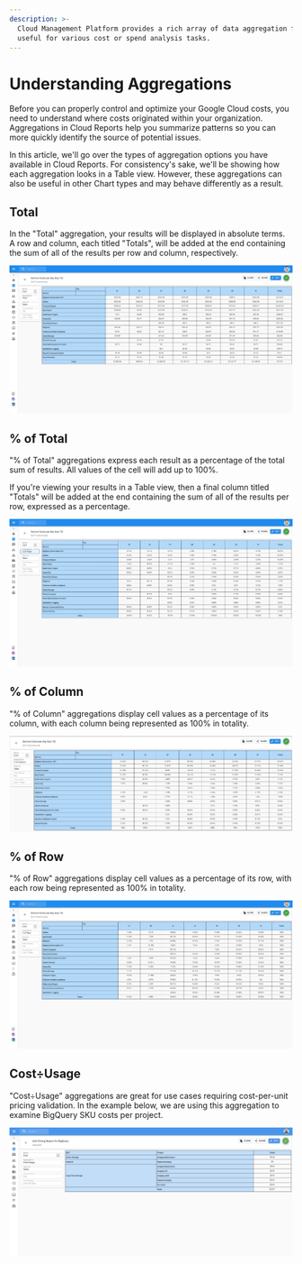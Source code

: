 ```yaml
---
description: >-
  Cloud Management Platform provides a rich array of data aggregation functions,
  useful for various cost or spend analysis tasks.
---
```


# Understanding Aggregations

Before you can properly control and optimize your Google Cloud costs, you need to understand where costs originated within your organization. Aggregations in Cloud Reports help you summarize patterns so you can more quickly identify the source of potential issues.

In this article, we'll go over the types of aggregation options you have available in Cloud Reports. For consistency's sake, we'll be showing how each aggregation looks in a Table view. However, these aggregations can also be useful in other Chart types and may behave differently as a result.

## Total

In the "Total" aggregation, your results will be displayed in absolute terms. A row and column, each titled "Totals", will be added at the end containing the sum of all of the results per row and column, respectively.

![A screenshot showing a _Total_ aggregation report](../.gitbook/assets/cloudreports_totals.jpg)

## % of Total

"% of Total" aggregations express each result as a percentage of the total sum of results. All values of the cell will add up to 100%.

If you're viewing your results in a Table view, then a final column titled "Totals" will be added at the end containing the sum of all of the results per row, expressed as a percentage.

![A screenshot showing a _% of Total_ aggregation report](../.gitbook/assets/pct-of-total-report.jpg)

## % of Column

"% of Column" aggregations display cell values as a percentage of its column, with each column being represented as 100% in totality.

![A screenshot showing a _& of Column_ aggregation report](../.gitbook/assets/pct-of-column-report.jpg)

## % of Row

"% of Row" aggregations display cell values as a percentage of its row, with each row being represented as 100% in totality.

![A screenshot showing a _% of Row_ aggregation report](../.gitbook/assets/pct-of-row-report.jpg)

## Cost÷Usage

"Cost÷Usage" aggregations are great for use cases requiring cost-per-unit pricing validation. In the example below, we are using this aggregation to examine BigQuery SKU costs per project.

![A screenshot showing a _Cost÷Usage_ aggregation report](../.gitbook/assets/cost-usage-report.png)
